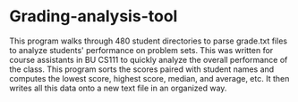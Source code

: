 # Grading-analysis-tool


This program walks through 480 student directories to parse grade.txt files to analyze students' performance on problem sets. This was written for course assistants in BU CS111 to quickly analyze the overall performance of the class. This program sorts the scores paired with student names and computes the lowest score, highest score, median, and average, etc. It then writes all this data onto a new text file in an organized way.